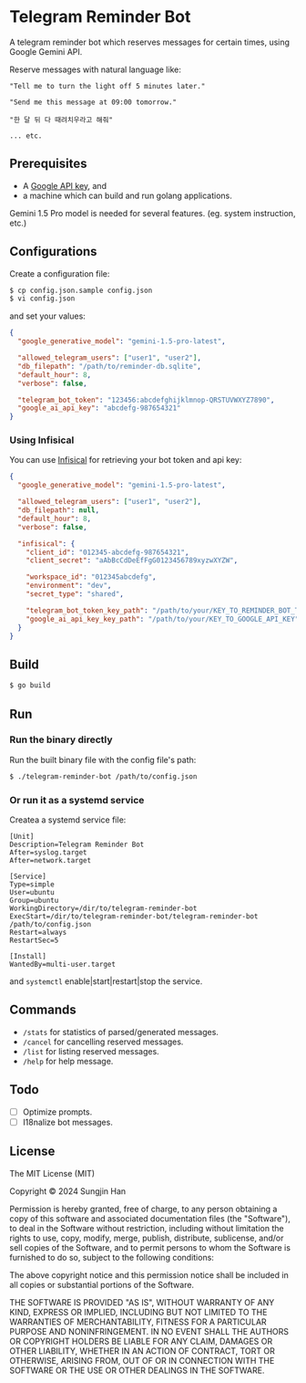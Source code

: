 # Telegram Reminder Bot

A telegram reminder bot which reserves messages for certain times, using Google Gemini API.

Reserve messages with natural language like:

```
"Tell me to turn the light off 5 minutes later."

"Send me this message at 09:00 tomorrow."

"한 달 뒤 다 때려치우라고 해줘"

... etc.
```

## Prerequisites

* A [Google API key](https://aistudio.google.com/app/apikey), and
* a machine which can build and run golang applications.

Gemini 1.5 Pro model is needed for several features. (eg. system instruction, etc.)

## Configurations

Create a configuration file:

```bash
$ cp config.json.sample config.json
$ vi config.json
```

and set your values:

```json
{
  "google_generative_model": "gemini-1.5-pro-latest",

  "allowed_telegram_users": ["user1", "user2"],
  "db_filepath": "/path/to/reminder-db.sqlite",
  "default_hour": 8,
  "verbose": false,

  "telegram_bot_token": "123456:abcdefghijklmnop-QRSTUVWXYZ7890",
  "google_ai_api_key": "abcdefg-987654321"
}
```

### Using Infisical

You can use [Infisical](https://infisical.com/) for retrieving your bot token and api key:

```json
{
  "google_generative_model": "gemini-1.5-pro-latest",

  "allowed_telegram_users": ["user1", "user2"],
  "db_filepath": null,
  "default_hour": 8,
  "verbose": false,

  "infisical": {
    "client_id": "012345-abcdefg-987654321",
    "client_secret": "aAbBcCdDeEfFgG0123456789xyzwXYZW",

    "workspace_id": "012345abcdefg",
    "environment": "dev",
    "secret_type": "shared",

    "telegram_bot_token_key_path": "/path/to/your/KEY_TO_REMINDER_BOT_TOKEN",
    "google_ai_api_key_key_path": "/path/to/your/KEY_TO_GOOGLE_API_KEY"
  }
}
```

## Build

```bash
$ go build
```

## Run

### Run the binary directly

Run the built binary file with the config file's path:

```bash
$ ./telegram-reminder-bot /path/to/config.json
```

### Or run it as a systemd service

Createa a systemd service file:

```
[Unit]
Description=Telegram Reminder Bot
After=syslog.target
After=network.target

[Service]
Type=simple
User=ubuntu
Group=ubuntu
WorkingDirectory=/dir/to/telegram-reminder-bot
ExecStart=/dir/to/telegram-reminder-bot/telegram-reminder-bot /path/to/config.json
Restart=always
RestartSec=5

[Install]
WantedBy=multi-user.target
```

and `systemctl` enable|start|restart|stop the service.

## Commands

- `/stats` for statistics of parsed/generated messages.
- `/cancel` for cancelling reserved messages.
- `/list` for listing reserved messages.
- `/help` for help message.

## Todo

- [ ] Optimize prompts.
- [ ] I18nalize bot messages.

## License

The MIT License (MIT)

Copyright © 2024 Sungjin Han

Permission is hereby granted, free of charge, to any person obtaining a copy
of this software and associated documentation files (the "Software"), to deal
in the Software without restriction, including without limitation the rights
to use, copy, modify, merge, publish, distribute, sublicense, and/or sell
copies of the Software, and to permit persons to whom the Software is
furnished to do so, subject to the following conditions:

The above copyright notice and this permission notice shall be included in all
copies or substantial portions of the Software.

THE SOFTWARE IS PROVIDED "AS IS", WITHOUT WARRANTY OF ANY KIND, EXPRESS OR
IMPLIED, INCLUDING BUT NOT LIMITED TO THE WARRANTIES OF MERCHANTABILITY,
FITNESS FOR A PARTICULAR PURPOSE AND NONINFRINGEMENT. IN NO EVENT SHALL THE
AUTHORS OR COPYRIGHT HOLDERS BE LIABLE FOR ANY CLAIM, DAMAGES OR OTHER
LIABILITY, WHETHER IN AN ACTION OF CONTRACT, TORT OR OTHERWISE, ARISING FROM,
OUT OF OR IN CONNECTION WITH THE SOFTWARE OR THE USE OR OTHER DEALINGS IN THE
SOFTWARE.

